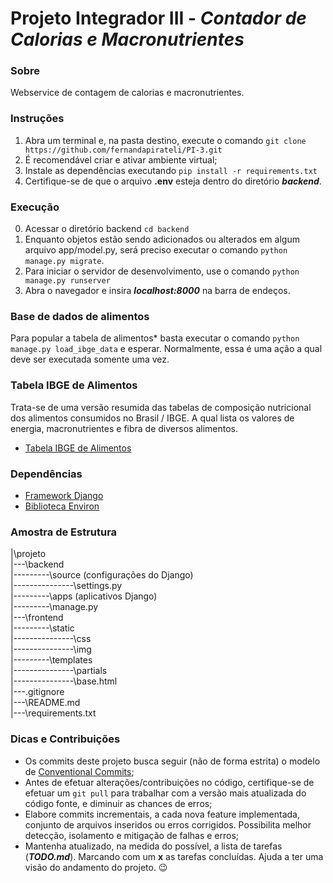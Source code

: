 # Projeto Integrador III - <i>Contador de Calorias e Macronutrientes</i>

### Sobre
Webservice de contagem de calorias e macronutrientes. 

### Instruções
1. Abra um terminal e, na pasta destino, execute o comando ``git clone https://github.com/fernandapirateli/PI-3.git``
2. É recomendável criar e ativar ambiente virtual;
3. Instale as dependências executando ``pip install -r requirements.txt``
4. Certifique-se de que o arquivo **.env** esteja dentro do diretório ***backend***. 

### Execução
0. Acessar o diretório backend ``cd backend``
1. Enquanto objetos estão sendo adicionados ou alterados em algum arquivo app/model.py, 
será preciso executar o comando ```python manage.py migrate```. 
2. Para iniciar o servidor de desenvolvimento, use o comando ``python manage.py runserver``
3. Abra o navegador e insira ***localhost:8000*** na barra de endeços.

### Base de dados de alimentos

Para popular a tabela de alimentos* basta executar o comando ```python manage.py load_ibge_data``` e esperar. 
Normalmente, essa é uma ação a qual deve ser executada somente uma vez.

### Tabela IBGE de Alimentos 
Trata-se de uma versão resumida das tabelas de composição nutricional dos alimentos consumidos no Brasil / IBGE.
A qual lista os valores de energia, macronutrientes e fibra de diversos alimentos.
* [Tabela IBGE de Alimentos](https://biblioteca.ibge.gov.br/visualizacao/livros/liv50002.pdf)

### Dependências
* [Framework Django](https://pypi.org/project/Django/)
* [Biblioteca Environ](https://pypi.org/project/python-environ/)


### Amostra de Estrutura

|\projeto<br>
|---\backend<br>
|---------\source (configurações do Django)<br>
|---------------\settings.py<br>
|---------\apps (aplicativos Django)<br>
|---------\manage.py<br>
|---\frontend<br>
|---------\static<br>
|---------------\css<br>
|---------------\img<br>
|---------\templates<br>
|---------------\partials<br>
|---------------\base.html<br>
|---\.gitignore<br>
|---\README.md<br>
|---\requirements.txt

### Dicas e Contribuições
* Os commits deste projeto busca seguir (não de forma estrita) o modelo de [Conventional Commits](https://www.conventionalcommits.org/pt-br/v1.0.0/);
* Antes de efetuar alterações/contribuições no código, certifique-se de efetuar um ```git pull``` para trabalhar com a 
versão mais atualizada do código fonte, e diminuir as chances de erros;
* Elabore commits incrementais, a cada nova feature implementada, conjunto de arquivos inseridos ou erros corrigidos. 
Possibilita melhor detecção, isolamento e mitigação de falhas e erros;
* Mantenha atualizado, na medida do possível, a lista de tarefas (***TODO.md***). Marcando com um **x** as tarefas 
concluídas.
Ajuda a ter uma visão do andamento do projeto. :wink: